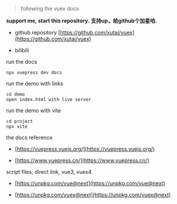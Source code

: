 

> following the vuex docs

**support me, start this repository.**
**支持up，给github个加星哈.**

- github repository [https://github.com/xutai/vuex](https://github.com/xutai/vuex)

- bilibili []()

run the docs
```shell
npx vuepress dev docs
```

run the demo with links
```shell
cd demo
open index.html with live server
```

run the demo with vite
```shell
cd project 
npx vite
```



the docs reference

- [https://vuepress.vuejs.org/](https://vuepress.vuejs.org/)

- [https://www.vuepress.cn/](https://www.vuepress.cn/)


script files, direct link, vue3, vuex4

- [https://unpkg.com/vue@next](https://unpkg.com/vue@next)

- [https://unpkg.com/vuex@next](https://unpkg.com/vuex@next)



